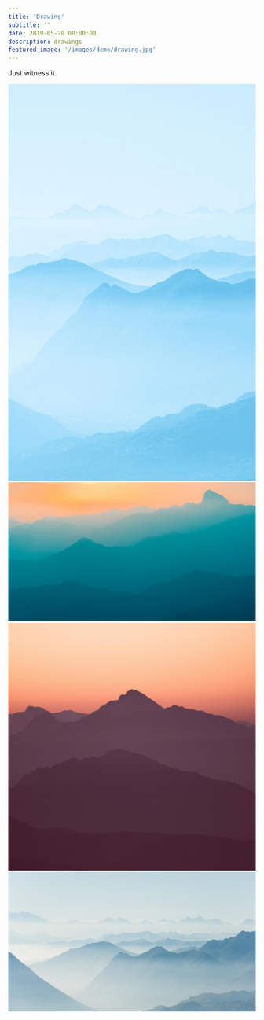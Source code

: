 ```yaml
---
title: 'Drawing'
subtitle: ''
date: 2019-05-20 00:00:00
description: drawings
featured_image: '/images/demo/drawing.jpg'
---
```


Just witness it.

<div class="gallery" data-columns="3">
	<img src="/images/demo/demo-portrait.jpg">
	<img src="/images/demo/demo-landscape.jpg">
	<img src="/images/demo/demo-square.jpg">
	<img src="/images/demo/demo-landscape-2.jpg">
</div>
